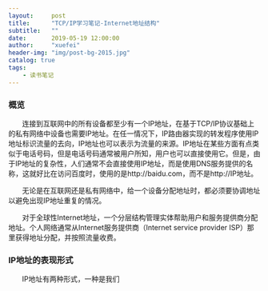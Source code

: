 ```yaml
---
layout:     post
title:      "TCP/IP学习笔记-Internet地址结构"
subtitle:   ""
date:       2019-05-19 12:00:00
author:     "xuefei"
header-img: "img/post-bg-2015.jpg"
catalog: true
tags:
    - 读书笔记
---
```


### 概览
 
&nbsp; &nbsp; &nbsp; &nbsp;连接到互联网中的所有设备都至少有一个IP地址，在基于TCP/IP协议基础上的私有网络中设备也需要IP地址。在任一情况下，IP路由器实现的转发程序使用IP地址标识流量的去向，IP地址也可以表示为流量的来源。IP地址在某些方面有点类似于电话号码，但是电话号码通常被用户所知，用户也可以直接使用它。但是，由于IP地址的复杂性，人们通常不会直接使用IP地址，而是使用DNS服务提供的名称，这就好比在访问百度时，使用的是http://baidu.com，而不是http://IP地址。

&nbsp; &nbsp; &nbsp; &nbsp;无论是在互联网还是私有网络中，给一个设备分配地址时，都必须要协调地址以避免出现IP地址重复的情况。

&nbsp; &nbsp; &nbsp; &nbsp;对于全球性Internet地址，一个分层结构管理实体帮助用户和服务提供商分配地址。个人网络通常从Internet服务提供商（Internet service provider ISP）那里获得地址分配，并按照流量收费。

### IP地址的表现形式
&nbsp; &nbsp; &nbsp; &nbsp;IP地址有两种形式，一种是我们



